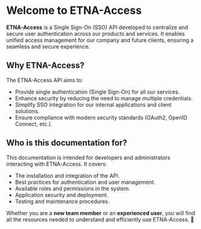 # Welcome to ETNA-Access

**ETNA-Access** is a Single Sign-On (SSO) API developed to centralize and secure user authentication across our products and services. It enables unified access management for our company and future clients, ensuring a seamless and secure experience.

## Why ETNA-Access?
The ETNA-Access API aims to:
- Provide single authentication (Single Sign-On) for all our services.
- Enhance security by reducing the need to manage multiple credentials.
- Simplify SSO integration for our internal applications and client solutions.
- Ensure compliance with modern security standards (OAuth2, OpenID Connect, etc.).

## Who is this documentation for?

This documentation is intended for developers and administrators interacting with ETNA-Access. It covers:

- The installation and integration of the API.
- Best practices for authentication and user management.
- Available roles and permissions in the system.
- Application security and deployment.
- Testing and maintenance procedures.

Whether you are a **new team member** or an **experienced user**, you will find all the resources needed to understand and efficiently use ETNA-Access. 🚀
